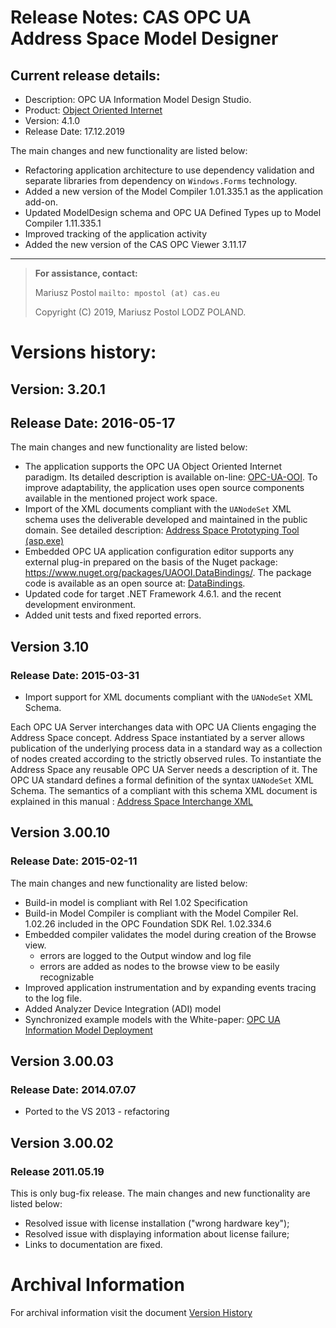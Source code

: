 ﻿
# Release Notes: CAS OPC UA Address Space Model Designer

## Current release details:

* Description:   OPC UA Information Model Design Studio.
* Product:       [Object Oriented Internet](https://github.com/mpostol/OPC-UA-OOI)
* Version:       4.1.0
* Release Date:  17.12.2019

The main changes and new functionality are listed below:

- Refactoring application architecture to use dependency validation and separate libraries from dependency on `Windows.Forms` technology.
- Added a new version of the Model Compiler 1.01.335.1 as the application add-on.
- Updated ModelDesign schema and OPC UA Defined Types up to Model Compiler 1.11.335.1
- Improved tracking of the application activity
- Added the new version of the CAS OPC Viewer 3.11.17
____________________________________________________________________________________________
> **For assistance, contact:**
>
> Mariusz Postol `mailto: mpostol (at) cas.eu`
>
>  Copyright (C) 2019, Mariusz Postol LODZ POLAND.


# Versions history:

## Version:       3.20.1
## Release Date:  2016-05-17

The main changes and new functionality are listed below:

* The application supports the OPC UA Object Oriented Internet paradigm. Its detailed description is available on-line: [OPC-UA-OOI](https://github.com/mpostol/OPC-UA-OOI). To improve adaptability, the application uses open source components available in the mentioned project work space.
* Import of the XML documents compliant with the `UANodeSet` XML schema uses the deliverable developed and maintained in the public domain. See detailed description: [Address Space Prototyping Tool (asp.exe)](https://commsvr.gitbook.io/ooi/semantic-data-processing/addressspacecompliancetesttool)
* Embedded OPC UA application configuration editor supports any external plug-in prepared on the basis of the Nuget package: https://www.nuget.org/packages/UAOOI.DataBindings/. 
The package code is available as an open source at: [DataBindings](https://www.nuget.org/packages/UAOOI.DataBindings/).
* Updated code for target .NET Framework 4.6.1. and the recent development environment.
* Added unit tests and fixed reported errors.

## Version 3.10
### Release Date: 2015-03-31

* Import support for XML documents compliant with the `UANodeSet` XML Schema.

Each OPC UA Server interchanges data with OPC UA Clients engaging the Address Space concept. Address 
Space instantiated by a server allows publication of the underlying process data in a standard way 
as a collection of nodes created according to the strictly observed rules. To instantiate the Address 
Space any reusable OPC UA Server needs a description of it. The OPC UA standard defines a formal 
definition of the syntax `UANodeSet` XML Schema. The semantics of a compliant with this schema XML 
document is explained in this manual : [Address Space Interchange XML](http://www.cas.internetdsl.pl/commserver/P_DowloadCenter/P_Publications/P-15010101-AddressSpaceInterchangeXML.pdf)

## Version 3.00.10
### Release Date: 2015-02-11

The main changes and new functionality are listed below:

 - Build-in model is compliant with Rel 1.02 Specification
 - Build-in Model Compiler is compliant with the Model Compiler Rel. 1.02.26 included in the OPC Foundation SDK Rel. 1.02.334.6
 - Embedded compiler validates the model during creation of the Browse view.
	* errors are logged to the Output window and log file
	* errors are added as nodes to the browse view to be easily recognizable
 - Improved application instrumentation and by expanding events tracing to the log file.
 - Added Analyzer Device Integration (ADI) model
 - Synchronized example models with the White-paper: [OPC UA Information Model Deployment](http://www.commsvr.com/DownloadCenter/Publications/OPCUAInformationModelDeployment/tabid/563/language/en-US/Default.aspx)
 
## Version 3.00.03 
### Release Date: 2014.07.07

- Ported to the VS 2013 - refactoring 

## Version 3.00.02
### Release 2011.05.19

This is only bug-fix release. The main changes and new functionality are listed below:

- Resolved issue with license installation ("wrong hardware key");
- Resolved issue with displaying information about license failure;
- Links to documentation are fixed.

# Archival Information

For archival information visit the document [Version History](http://www.commsvr.com/OPC-Help/Index.aspx?topic=html/ada1af70-e1ba-49df-8d0a-8ddc87a0f287.htm)


